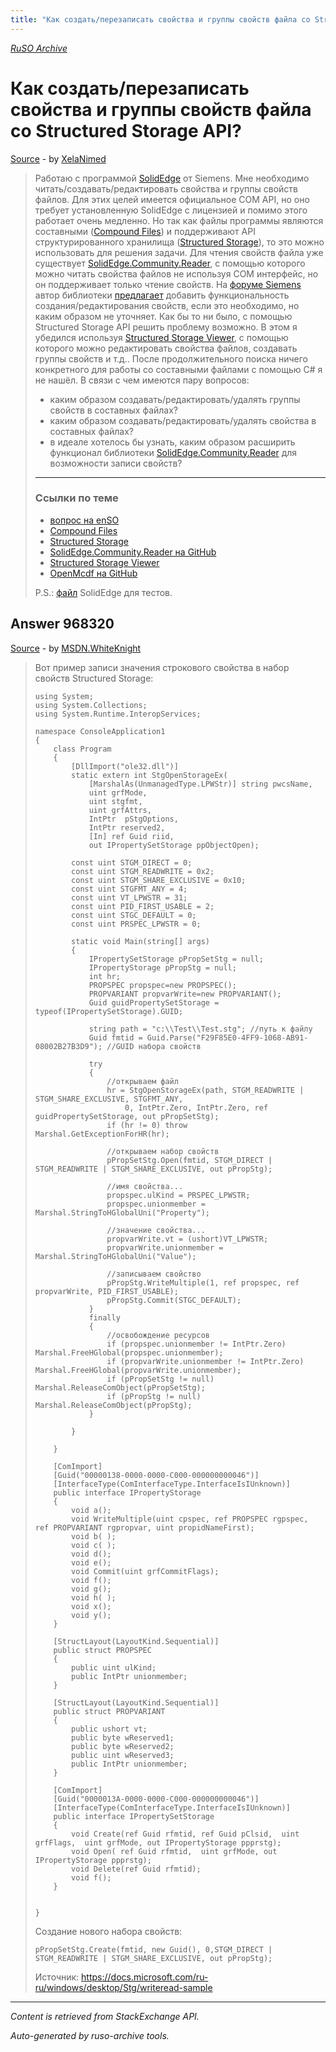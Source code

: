 ```yaml
---
title: "Как создать/перезаписать свойства и группы свойств файла со Structured Storage API?"
---
```

<p><i><a href="https://github.com/MSDN-WhiteKnight/ruso-archive/">RuSO Archive</a></i></p>
<h1>Как создать/перезаписать свойства и группы свойств файла со Structured Storage API?</h1>
<p><a href="https://ru.stackoverflow.com/questions/966846/%d0%9a%d0%b0%d0%ba-%d1%81%d0%be%d0%b7%d0%b4%d0%b0%d1%82%d1%8c-%d0%bf%d0%b5%d1%80%d0%b5%d0%b7%d0%b0%d0%bf%d0%b8%d1%81%d0%b0%d1%82%d1%8c-%d1%81%d0%b2%d0%be%d0%b9%d1%81%d1%82%d0%b2%d0%b0-%d0%b8-%d0%b3%d1%80%d1%83%d0%bf%d0%bf%d1%8b-%d1%81%d0%b2%d0%be%d0%b9%d1%81%d1%82%d0%b2-%d1%84%d0%b0%d0%b9%d0%bb%d0%b0-%d1%81%d0%be-structured-storage-a">Source</a> - by <a href="https://ru.stackoverflow.com/users/182750/xelanimed">XelaNimed</a></p>
<blockquote>
<p>Работаю с программой <a href="https://solidedge.siemens.com/ru/" rel="nofollow noreferrer">SolidEdge</a> от Siemens. Мне необходимо читать/создавать/редактировать свойства и группы свойств файлов. Для этих целей имеется официальное COM API, но оно требует установленную SolidEdge с лицензией и помимо этого работает очень медленно. Но так как файлы программы являются составными (<a href="https://docs.microsoft.com/en-us/windows/desktop/Stg/compound-files" rel="nofollow noreferrer">Compound Files</a>) и поддерживают API структурированного хранилища (<a href="https://docs.microsoft.com/en-us/windows/desktop/Stg/structured-storage-start-page" rel="nofollow noreferrer">Structured Storage</a>), то это можно использовать для решения задачи. Для чтения свойств файла уже существует <a href="https://github.com/SolidEdgeCommunity/SolidEdge.Community.Reader" rel="nofollow noreferrer">SolidEdge.Community.Reader</a>, с помощью которого можно читать свойства файлов не используя COM интерфейс, но он поддерживает только чтение свойств. На <a href="https://community.plm.automation.siemens.com/t5/Solid-Edge-Developer-Forum/Writing-to-Solid-Edge-File-Properties-without-SE-installed/td-p/442302" rel="nofollow noreferrer">форуме Siemens</a> автор библиотеки <a href="https://community.plm.automation.siemens.com/t5/Solid-Edge-Developer-Forum/Writing-to-Solid-Edge-File-Properties-without-SE-installed/m-p/442585/highlight/true#M9294" rel="nofollow noreferrer">предлагает</a> добавить функциональность создания/редактирования свойств, если это необходимо, но каким образом не уточняет. Как бы то ни было, с помощью Structured Storage API решить проблему возможно. В этом я убедился используя <a href="http://www.mitec.cz/ssv.html" rel="nofollow noreferrer">Structured Storage Viewer</a>, с помощью которого можно редактировать свойства файлов, создавать группы свойств и т.д.. После продолжительного поиска ничего конкретного для работы со составными файлами с помощью C# я не нашёл. В связи с чем имеются пару вопросов:</p>

<ul>
<li>каким образом создавать/редактировать/удалять группы свойств в составных файлах?  </li>
<li>каким образом создавать/редактировать/удалять свойства в составных файлах?</li>
<li>в идеале хотелось бы узнать, каким образом расширить функционал библиотеки <a href="https://github.com/SolidEdgeCommunity/SolidEdge.Community.Reader" rel="nofollow noreferrer">SolidEdge.Community.Reader</a> для возможности записи свойств?</li>
</ul>

<hr>

<h3>Ссылки по теме</h3>

<ul>
<li><a href="https://stackoverflow.com/questions/55581942">вопрос на enSO</a></li>
<li><a href="https://docs.microsoft.com/en-us/windows/desktop/Stg/compound-files" rel="nofollow noreferrer">Compound Files</a></li>
<li><a href="https://docs.microsoft.com/en-us/windows/desktop/Stg/structured-storage-start-page" rel="nofollow noreferrer">Structured Storage</a></li>
<li><a href="https://github.com/SolidEdgeCommunity/SolidEdge.Community.Reader" rel="nofollow noreferrer">SolidEdge.Community.Reader на GitHub</a></li>
<li><a href="http://www.mitec.cz/ssv.html" rel="nofollow noreferrer">Structured Storage Viewer</a></li>
<li><a href="https://github.com/ironfede/openmcdf" rel="nofollow noreferrer">OpenMcdf на GitHub</a></li>
</ul>

<p>P.S.: <a href="https://www.dropbox.com/s/0xqs6doxb23sswm/Test.par?dl=0" rel="nofollow noreferrer">файл</a> SolidEdge для тестов.</p>

</blockquote>
<h2>Answer 968320</h2>
<p><a href="https://ru.stackoverflow.com/a/968320/">Source</a> - by <a href="https://ru.stackoverflow.com/users/240512/msdn-whiteknight">MSDN.WhiteKnight</a></p>
<blockquote>
<p>Вот пример записи значения строкового свойства в набор свойств Structured Storage: </p>

<pre><code>using System;
using System.Collections;
using System.Runtime.InteropServices;

namespace ConsoleApplication1
{
    class Program
    {
        [DllImport("ole32.dll")]
        static extern int StgOpenStorageEx(
            [MarshalAs(UnmanagedType.LPWStr)] string pwcsName, 
            uint grfMode,
            uint stgfmt, 
            uint grfAttrs,
            IntPtr  pStgOptions, 
            IntPtr reserved2, 
            [In] ref Guid riid,
            out IPropertySetStorage ppObjectOpen);                

        const uint STGM_DIRECT = 0;
        const uint STGM_READWRITE = 0x2;
        const uint STGM_SHARE_EXCLUSIVE = 0x10;
        const uint STGFMT_ANY = 4;
        const uint VT_LPWSTR = 31;
        const uint PID_FIRST_USABLE = 2;
        const uint STGC_DEFAULT = 0;
        const uint PRSPEC_LPWSTR = 0;

        static void Main(string[] args)
        {
            IPropertySetStorage pPropSetStg = null;
            IPropertyStorage pPropStg = null;
            int hr;
            PROPSPEC propspec=new PROPSPEC();
            PROPVARIANT propvarWrite=new PROPVARIANT();
            Guid guidPropertySetStorage = typeof(IPropertySetStorage).GUID;

            string path = "c:\\Test\\Test.stg"; //путь к файлу            
            Guid fmtid = Guid.Parse("F29F85E0-4FF9-1068-AB91-08002B27B3D9"); //GUID набора свойств

            try
            {
                //открываем файл
                hr = StgOpenStorageEx(path, STGM_READWRITE | STGM_SHARE_EXCLUSIVE, STGFMT_ANY,
                    0, IntPtr.Zero, IntPtr.Zero, ref guidPropertySetStorage, out pPropSetStg);
                if (hr != 0) throw Marshal.GetExceptionForHR(hr);

                //открываем набор свойств
                pPropSetStg.Open(fmtid, STGM_DIRECT | STGM_READWRITE | STGM_SHARE_EXCLUSIVE, out pPropStg);

                //имя свойства...
                propspec.ulKind = PRSPEC_LPWSTR;
                propspec.unionmember = Marshal.StringToHGlobalUni("Property");

                //значение свойства...
                propvarWrite.vt = (ushort)VT_LPWSTR;
                propvarWrite.unionmember = Marshal.StringToHGlobalUni("Value");

                //записываем свойство
                pPropStg.WriteMultiple(1, ref propspec, ref propvarWrite, PID_FIRST_USABLE);
                pPropStg.Commit(STGC_DEFAULT);                                
            }
            finally
            {
                //освобождение ресурсов
                if (propspec.unionmember != IntPtr.Zero) Marshal.FreeHGlobal(propspec.unionmember);
                if (propvarWrite.unionmember != IntPtr.Zero) Marshal.FreeHGlobal(propvarWrite.unionmember);
                if (pPropSetStg != null) Marshal.ReleaseComObject(pPropSetStg);
                if (pPropStg != null) Marshal.ReleaseComObject(pPropStg);
            }

        }

    }        

    [ComImport]
    [Guid("00000138-0000-0000-C000-000000000046")]
    [InterfaceType(ComInterfaceType.InterfaceIsIUnknown)]
    public interface IPropertyStorage
    {
        void a();
        void WriteMultiple(uint cpspec, ref PROPSPEC rgpspec, ref PROPVARIANT rgpropvar, uint propidNameFirst);
        void b( );
        void c( );
        void d();
        void e();
        void Commit(uint grfCommitFlags);
        void f();
        void g();
        void h( );
        void x();
        void y();
    }

    [StructLayout(LayoutKind.Sequential)]
    public struct PROPSPEC
    {       
        public uint ulKind;
        public IntPtr unionmember;
    }

    [StructLayout(LayoutKind.Sequential)]
    public struct PROPVARIANT
    {        
        public ushort vt;        
        public byte wReserved1;        
        public byte wReserved2;        
        public uint wReserved3;
        public IntPtr unionmember;
    }       

    [ComImport]
    [Guid("0000013A-0000-0000-C000-000000000046")]
    [InterfaceType(ComInterfaceType.InterfaceIsIUnknown)]
    public interface IPropertySetStorage
    {
        void Create(ref Guid rfmtid, ref Guid pClsid,  uint grfFlags,  uint grfMode, out IPropertyStorage ppprstg);
        void Open( ref Guid rfmtid,  uint grfMode, out IPropertyStorage ppprstg);
        void Delete(ref Guid rfmtid);
        void f();
    }  


}
</code></pre>

<p>Создание нового набора свойств:</p>

<pre><code>pPropSetStg.Create(fmtid, new Guid(), 0,STGM_DIRECT | STGM_READWRITE | STGM_SHARE_EXCLUSIVE, out pPropStg);
</code></pre>

<p>Источник: <a href="https://docs.microsoft.com/ru-ru/windows/desktop/Stg/writeread-sample" rel="noreferrer">https://docs.microsoft.com/ru-ru/windows/desktop/Stg/writeread-sample</a></p>

</blockquote>
<hr/>
<p><i>Content is retrieved from StackExchange API. </i></p>
<p><i>Auto-generated by ruso-archive tools. </i></p>
